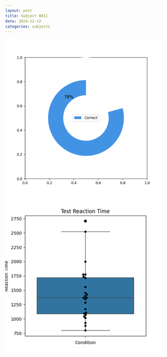 ```yaml
---
layout: post
title: Subject 8011
date: 2024-12-12
categories: subjects
---
```


![](data/8011/run-1/8011_FN_acc_test.png)
![](data/8011/run-1/8011_FN_rt.png)
